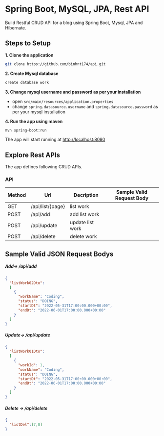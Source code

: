 
# Spring Boot, MySQL, JPA, Rest API

Build Restful CRUD API for a blog using Spring Boot, Mysql, JPA and Hibernate.

## Steps to Setup

**1. Clone the application**

```bash
git clone https://github.com/binhnt174/api.git
```

**2. Create Mysql database**
```bash
create database work
```

**3. Change mysql username and password as per your installation**

+ open `src/main/resources/application.properties`
+ change `spring.datasource.username` and `spring.datasource.password` as per your mysql installation

**4. Run the app using maven**

```bash
mvn spring-boot:run
```
The app will start running at <http://localhost:8080>

## Explore Rest APIs

The app defines following CRUD APIs.

### API

| Method | Url | Decription | Sample Valid Request Body | 
| ------ | --- | ---------- | --------------------------- |
| GET    | /api/list/{page} | list work |
| POST   | /api/add         | add list work |
| POST   | /api/update      | update list work |
| POST   | /api/delete      | delete work|



## Sample Valid JSON Request Bodys

##### <a id="Add">Add-> /api/add</a>
```json
{
  "listWork02Dto":
  [
    {
      "workName": "Coding",
      "status": "DOING",
      "startDt": "2022-05-31T17:00:00.000+00:00",
      "endDt": "2022-06-01T17:00:00.000+00:00"
    }
  ]
}
```

##### <a id="Update">Update-> /api/update</a>
```json
{
  "listWork01Dto":
  [
    {
      "workId": 1,
      "workName": "Coding",
      "status": "DOING",
      "startDt": "2022-05-31T17:00:00.000+00:00",
      "endDt": "2022-06-01T17:00:00.000+00:00"
    }
  ]
}
```

##### <a id="Delete">Delete -> /api/delete</a>
```json
{
  "listDel":[7,8]
}
```

